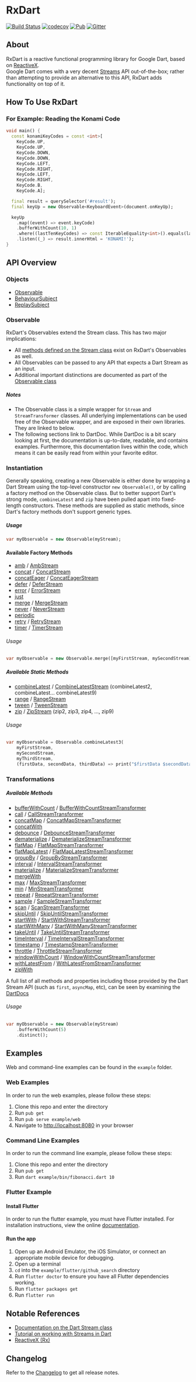 # RxDart

[![Build Status](https://api.travis-ci.org/ReactiveX/rxdart.svg)](https://travis-ci.org/ReactiveX/rxdart)
[![codecov](https://codecov.io/gh/ReactiveX/rxdart/branch/master/graph/badge.svg)](https://codecov.io/gh/ReactiveX/rxdart)
[![Pub](https://img.shields.io/pub/v/rxdart.svg)](https://pub.dartlang.org/packages/rxdart)
[![Gitter](https://img.shields.io/gitter/room/ReactiveX/rxdart.svg)](https://gitter.im/ReactiveX/rxdart)

## About
RxDart is a reactive functional programming library for Google Dart, based on [ReactiveX](http://reactivex.io/).  
Google Dart comes with a very decent [Streams](https://api.dartlang.org/stable/1.21.1/dart-async/Stream-class.html) API out-of-the-box; rather than attempting to provide an alternative to this API, RxDart adds functionality on top of it.

## How To Use RxDart

### For Example: Reading the Konami Code 

```dart
void main() {
  const konamiKeyCodes = const <int>[
    KeyCode.UP,
    KeyCode.UP,
    KeyCode.DOWN,
    KeyCode.DOWN,
    KeyCode.LEFT,
    KeyCode.RIGHT,
    KeyCode.LEFT,
    KeyCode.RIGHT,
    KeyCode.B,
    KeyCode.A];

  final result = querySelector('#result');
  final keyUp = new Observable<KeyboardEvent>(document.onKeyUp);

  keyUp
    .map((event) => event.keyCode)
    .bufferWithCount(10, 1)
    .where((lastTenKeyCodes) => const IterableEquality<int>().equals(lastTenKeyCodes, konamiKeyCodes))
    .listen((_) => result.innerHtml = 'KONAMI!');
}
```

## API Overview

### Objects

- [Observable](https://www.dartdocs.org/documentation/rxdart/latest/rx/Observable-class.html)
- [BehaviourSubject](https://www.dartdocs.org/documentation/rxdart/latest/rx_subjects/BehaviourSubject-class.html)
- [ReplaySubject](https://www.dartdocs.org/documentation/rxdart/latest/rx_subjects/ReplaySubject-class.html)

### Observable

RxDart's Observables extend the Stream class.
This has two major implications:  
- All [methods defined on the Stream class](https://api.dartlang.org/stable/1.21.1/dart-async/Stream-class.html#instance-methods) exist on RxDart's Observables as well.
- All Observables can be passed to any API that expects a Dart Stream as an input.
- Additional important distinctions are documented as part of the [Observable class](https://www.dartdocs.org/documentation/rxdart/latest/rx/Observable-class.html)

##### Notes

  * The Observable class is a simple wrapper for `Stream` and `StreamTransformer` classes. All underlying implementations can be used free of the Observable wrapper, and are exposed in their own libraries. They are linked to below.
  * The following sections link to DartDoc. While DartDoc is a bit scary looking at first, the documentation is up-to-date, readable, and contains examples. Furthermore, this documentation lives within the code, which means it can be easily read from within your favorite editor. 

### Instantiation

Generally speaking, creating a new Observable is either done by wrapping a Dart Stream using the top-level constructor `new Observable()`, or by calling a factory method on the Observable class.
But to better support Dart's strong mode, `combineLatest` and `zip` have been pulled apart into fixed-length constructors. 
These methods are supplied as static methods, since Dart's factory methods don't support generic types.

##### Usage
```dart
var myObservable = new Observable(myStream);
```

#### Available Factory Methods
- [amb](https://www.dartdocs.org/documentation/rxdart/latest/rx/Observable/Observable.amb.html) / [AmbStream](https://www.dartdocs.org/documentation/rxdart/latest/rx_streams/AmbStream-class.html)
- [concat](https://www.dartdocs.org/documentation/rxdart/latest/rx/Observable/Observable.concat.html) / [ConcatStream](https://www.dartdocs.org/documentation/rxdart/latest/rx_streams/ConcatStream-class.html)
- [concatEager](https://www.dartdocs.org/documentation/rxdart/latest/rx/Observable/Observable.concat.html) / [ConcatEagerStream](https://www.dartdocs.org/documentation/rxdart/latest/rx_streams/ConcatEagerStream-class.html)
- [defer](https://www.dartdocs.org/documentation/rxdart/latest/rx/Observable/Observable.defer.html) / [DeferStream](https://www.dartdocs.org/documentation/rxdart/latest/rx_streams/DeferStream-class.html)
- [error](https://www.dartdocs.org/documentation/rxdart/latest/rx/Observable/Observable.error.html) / [ErrorStream](https://www.dartdocs.org/documentation/rxdart/latest/rx_streams/ErrorStream-class.html)
- [just](https://www.dartdocs.org/documentation/rxdart/latest/rx/Observable/Observable.just.html)
- [merge](https://www.dartdocs.org/documentation/rxdart/latest/rx/Observable/Observable.merge.html) / [MergeStream](https://www.dartdocs.org/documentation/rxdart/latest/rx_streams/MergeStream-class.html)
- [never](https://www.dartdocs.org/documentation/rxdart/latest/rx/Observable/Observable.never.html) / [NeverStream](https://www.dartdocs.org/documentation/rxdart/latest/rx_streams/NeverStream-class.html)
- [periodic](https://www.dartdocs.org/documentation/rxdart/latest/rx/Observable/Observable.periodic.html)
- [retry](https://www.dartdocs.org/documentation/rxdart/latest/rx/Observable/Observable.retry.html) / [RetryStream](https://www.dartdocs.org/documentation/rxdart/latest/rx_streams/RetryStream-class.html)
- [timer](https://www.dartdocs.org/documentation/rxdart/latest/rx/Observable/Observable.timer.html) / [TimerStream](https://www.dartdocs.org/documentation/rxdart/latest/rx_streams/TimerStream-class.html)

###### Usage
```dart
var myObservable = new Observable.merge([myFirstStream, mySecondStream]);
```

##### Available Static Methods
- [combineLatest](https://www.dartdocs.org/documentation/rxdart/latest/rx/Observable/combineLatest2.html) / [CombineLatestStream](https://www.dartdocs.org/documentation/rxdart/latest/rx_streams/CombineLatestStream-class.html) (combineLatest2, combineLatest... combineLatest9) 
- [range](https://www.dartdocs.org/documentation/rxdart/latest/rx/Observable/range.html) / [RangeStream](https://www.dartdocs.org/documentation/rxdart/latest/rx_streams/RangeStream-class.html)
- [tween](https://www.dartdocs.org/documentation/rxdart/latest/rx/Observable/tween.html) / [TweenStream](https://www.dartdocs.org/documentation/rxdart/latest/rx_streams/TweenStream-class.html)
- [zip](https://www.dartdocs.org/documentation/rxdart/latest/rx/Observable/zip2.html) / [ZipStream](https://www.dartdocs.org/documentation/rxdart/latest/rx_streams/ZipStream-class.html) (zip2, zip3, zip4, ..., zip9)

###### Usage
```dart
var myObservable = Observable.combineLatest3(
    myFirstStream, 
    mySecondStream, 
    myThirdStream, 
    (firstData, secondData, thirdData) => print("$firstData $secondData $thirdData"));
```

### Transformations
    
##### Available Methods
- [bufferWithCount](https://www.dartdocs.org/documentation/rxdart/latest/rx/Observable/bufferWithCount.html) / [BufferWithCountStreamTransformer](https://www.dartdocs.org/documentation/rxdart/latest/rx_transformers/BufferWithCountStreamTransformer-class.html)
- [call](https://www.dartdocs.org/documentation/rxdart/latest/rx/Observable/call.html) / [CallStreamTransformer](https://www.dartdocs.org/documentation/rxdart/latest/rx_transformers/CallStreamTransformer-class.html)
- [concatMap](https://www.dartdocs.org/documentation/rxdart/latest/rx/Observable/concatMap.html) / [ConcatMapStreamTransformer](https://www.dartdocs.org/documentation/rxdart/latest/rx_transformers/ConcatMapStreamTransformer-class.html)
- [concatWith](https://www.dartdocs.org/documentation/rxdart/latest/rx/Observable/concatWith.html)
- [debounce](https://www.dartdocs.org/documentation/rxdart/latest/rx/Observable/debounce.html) / [DebounceStreamTransformer](https://www.dartdocs.org/documentation/rxdart/latest/rx_transformers/DebounceStreamTransformer-class.html)
- [dematerialize](https://www.dartdocs.org/documentation/rxdart/latest/rx/Observable/dematerialize.html) / [DematerializeStreamTransformer](https://www.dartdocs.org/documentation/rxdart/latest/rx_transformers/DematerializeStreamTransformer-class.html)
- [flatMap](https://www.dartdocs.org/documentation/rxdart/latest/rx/Observable/flatMap.html) / [FlatMapStreamTransformer](https://www.dartdocs.org/documentation/rxdart/latest/rx_transformers/FlatMapStreamTransformer-class.html)
- [flatMapLatest](https://www.dartdocs.org/documentation/rxdart/latest/rx/Observable/flatMapLatest.html) / [FlatMapLatestStreamTransformer](https://www.dartdocs.org/documentation/rxdart/latest/rx_transformers/FlatMapLatestStreamTransformer-class.html)
- [groupBy](https://www.dartdocs.org/documentation/rxdart/latest/rx/Observable/groupBy.html) / [GroupByStreamTransformer](https://www.dartdocs.org/documentation/rxdart/latest/rx_transformers/GroupByStreamTransformer-class.html)
- [interval](https://www.dartdocs.org/documentation/rxdart/latest/rx/Observable/interval.html) / [IntervalStreamTransformer](https://www.dartdocs.org/documentation/rxdart/latest/rx_transformers/IntervalStreamTransformer-class.html)
- [materialize](https://www.dartdocs.org/documentation/rxdart/latest/rx/Observable/materialize.html) / [MaterializeStreamTransformer](https://www.dartdocs.org/documentation/rxdart/latest/rx_transformers/MaterializeStreamTransformer-class.html)
- [mergeWith](https://www.dartdocs.org/documentation/rxdart/latest/rx/Observable/mergeWith.html)
- [max](https://www.dartdocs.org/documentation/rxdart/latest/rx/Observable/max.html) / [MaxStreamTransformer](https://www.dartdocs.org/documentation/rxdart/latest/rx_transformers/MaxStreamTransformer-class.html)
- [min](https://www.dartdocs.org/documentation/rxdart/latest/rx/Observable/min.html) / [MinStreamTransformer](https://www.dartdocs.org/documentation/rxdart/latest/rx_transformers/MinStreamTransformer-class.html)
- [repeat](https://www.dartdocs.org/documentation/rxdart/latest/rx/Observable/repeat.html) / [RepeatStreamTransformer](https://www.dartdocs.org/documentation/rxdart/latest/rx_transformers/RepeatStreamTransformer-class.html)
- [sample](https://www.dartdocs.org/documentation/rxdart/latest/rx/Observable/sample.html) / [SampleStreamTransformer](https://www.dartdocs.org/documentation/rxdart/latest/rx_transformers/SampleStreamTransformer-class.html)
- [scan](https://www.dartdocs.org/documentation/rxdart/latest/rx/Observable/scan.html) / [ScanStreamTransformer](https://www.dartdocs.org/documentation/rxdart/latest/rx_transformers/ScanStreamTransformer-class.html)
- [skipUntil](https://www.dartdocs.org/documentation/rxdart/latest/rx/Observable/skipUntil.html) / [SkipUntilStreamTransformer](https://www.dartdocs.org/documentation/rxdart/latest/rx_transformers/SkipUntilStreamTransformer-class.html)
- [startWith](https://www.dartdocs.org/documentation/rxdart/latest/rx/Observable/startWith.html) / [StartWithStreamTransformer](https://www.dartdocs.org/documentation/rxdart/latest/rx_transformers/StartWithStreamTransformer-class.html)
- [startWithMany](https://www.dartdocs.org/documentation/rxdart/latest/rx/Observable/startWithMany.html) / [StartWithManyStreamTransformer](https://www.dartdocs.org/documentation/rxdart/latest/rx_transformers/StartWithManyStreamTransformer-class.html) 
- [takeUntil](https://www.dartdocs.org/documentation/rxdart/latest/rx/Observable/takeUntil.html) / [TakeUntilStreamTransformer](https://www.dartdocs.org/documentation/rxdart/latest/rx_transformers/TakeUntilStreamTransformer-class.html)
- [timeInterval](https://www.dartdocs.org/documentation/rxdart/latest/rx/Observable/timeInterval.html) / [TimeIntervalStreamTransformer](https://www.dartdocs.org/documentation/rxdart/latest/rx_transformers/TimeIntervalStreamTransformer-class.html)
- [timestamp](https://www.dartdocs.org/documentation/rxdart/latest/rx/Observable/timestamp.html) / [TimestampStreamTransformer](https://www.dartdocs.org/documentation/rxdart/latest/rx_transformers/TimestampStreamTransformer-class.html)
- [throttle](https://www.dartdocs.org/documentation/rxdart/latest/rx/Observable/throttle.html) / [ThrottleStreamTransformer](https://www.dartdocs.org/documentation/rxdart/latest/rx_transformers/ThrottleStreamTransformer-class.html)
- [windowWithCount](https://www.dartdocs.org/documentation/rxdart/latest/rx/Observable/windowWithCount.html) / [WindowWithCountStreamTransformer](https://www.dartdocs.org/documentation/rxdart/latest/rx_transformers/WindowWithCountStreamTransformer-class.html)
- [withLatestFrom](https://www.dartdocs.org/documentation/rxdart/latest/rx/Observable/withLatestFrom.html) / [WithLatestFromStreamTransformer](https://www.dartdocs.org/documentation/rxdart/latest/rx_transformers/WithLatestFromStreamTransformer-class.html)
- [zipWith](https://www.dartdocs.org/documentation/rxdart/latest/rx/Observable/zipWith.html)

A full list of all methods and properties including those provided by the Dart Stream API (such as `first`, `asyncMap`, etc), can be seen by examining the [DartDocs](https://www.dartdocs.org/documentation/rxdart/latest/rx/Observable-class.html#instance-methods)

###### Usage
```Dart
var myObservable = new Observable(myStream)
    .bufferWithCount(5)
    .distinct();
```

## Examples

Web and command-line examples can be found in the `example` folder.

### Web Examples
 
In order to run the web examples, please follow these steps:

  1. Clone this repo and enter the directory
  2. Run `pub get`
  3. Run `pub serve example/web`
  4. Navigate to [http://localhost:8080](http://localhost:8080) in your browser

### Command Line Examples

In order to run the command line example, please follow these steps:

  1. Clone this repo and enter the directory
  2. Run `pub get`
  3. Run `dart example/bin/fibonacci.dart 10`
  
### Flutter Example
  
#### Install Flutter

In order to run the flutter example, you must have Flutter installed. For installation instructions, view the online
[documentation](http://flutter.io/).

#### Run the app

  1. Open up an Android Emulator, the iOS Simulator, or connect an appropriate mobile device for debugging.
  2. Open up a terminal
  3. `cd` into the `example/flutter/github_search` directory
  4. Run `flutter doctor` to ensure you have all Flutter dependencies working.
  5. Run `flutter packages get`
  6. Run `flutter run`

## Notable References
- [Documentation on the Dart Stream class](https://api.dartlang.org/stable/1.21.1/dart-async/Stream-class.html)
- [Tutorial on working with Streams in Dart](https://www.dartlang.org/tutorials/language/streams)
- [ReactiveX (Rx)](http://reactivex.io/)

## Changelog

Refer to the [Changelog](https://github.com/frankpepermans/rxdart/blob/master/CHANGELOG.md) to get all release notes.
